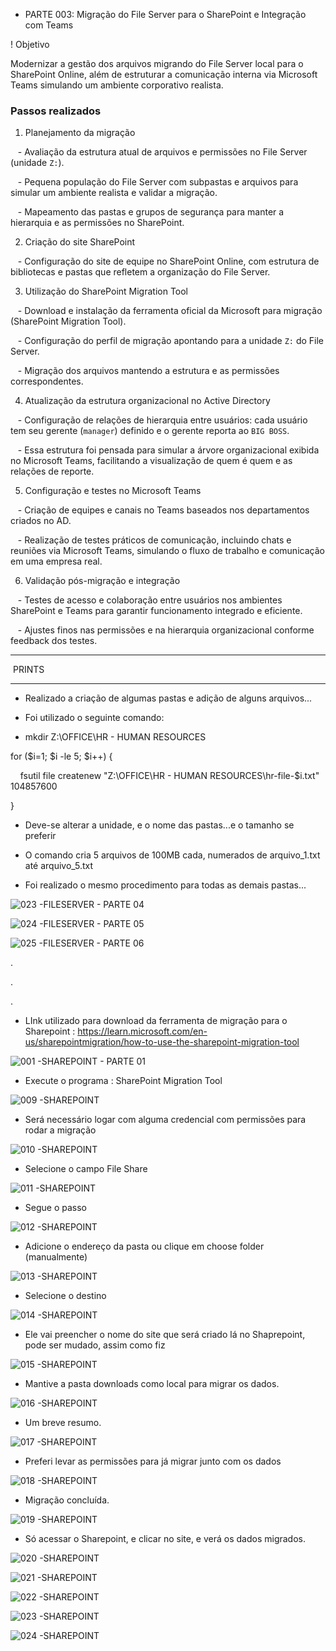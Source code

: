 + PARTE 003: Migração do File Server para o SharePoint e Integração com Teams



! Objetivo  

Modernizar a gestão dos arquivos migrando do File Server local para o SharePoint Online, além de estruturar a comunicação interna via Microsoft Teams simulando um ambiente corporativo realista.



### Passos realizados



1. Planejamento da migração  

   - Avaliação da estrutura atual de arquivos e permissões no File Server (unidade `Z:`).  

   - Pequena população do File Server com subpastas e arquivos para simular um ambiente realista e validar a migração.  

   - Mapeamento das pastas e grupos de segurança para manter a hierarquia e as permissões no SharePoint.



2. Criação do site SharePoint  

   - Configuração do site de equipe no SharePoint Online, com estrutura de bibliotecas e pastas que refletem a organização do File Server.



3. Utilização do SharePoint Migration Tool  

   - Download e instalação da ferramenta oficial da Microsoft para migração (SharePoint Migration Tool).  

   - Configuração do perfil de migração apontando para a unidade `Z:` do File Server.  

   - Migração dos arquivos mantendo a estrutura e as permissões correspondentes.



4. Atualização da estrutura organizacional no Active Directory  

   - Configuração de relações de hierarquia entre usuários: cada usuário tem seu gerente (`manager`) definido e o gerente reporta ao `BIG BOSS`.  

   - Essa estrutura foi pensada para simular a árvore organizacional exibida no Microsoft Teams, facilitando a visualização de quem é quem e as relações de reporte.



5. Configuração e testes no Microsoft Teams  

   - Criação de equipes e canais no Teams baseados nos departamentos criados no AD.  

   - Realização de testes práticos de comunicação, incluindo chats e reuniões via Microsoft Teams, simulando o fluxo de trabalho e comunicação em uma empresa real.



6. Validação pós-migração e integração  

   - Testes de acesso e colaboração entre usuários nos ambientes SharePoint e Teams para garantir funcionamento integrado e eficiente.  

   - Ajustes finos nas permissões e na hierarquia organizacional conforme feedback dos testes.





***************************

 PRINTS

**************************



- Realizado a criação de algumas pastas e adição de alguns arquivos...

- Foi utilizado o seguinte comando:

- mkdir Z:\OFFICE\HR - HUMAN RESOURCES

for ($i=1; $i -le 5; $i++) {

    fsutil file createnew "Z:\OFFICE\HR - HUMAN RESOURCES\hr-file-$i.txt" 104857600

}

- Deve-se alterar a unidade, e o nome das pastas...e o tamanho se preferir

- O comando cria 5 arquivos de 100MB cada, numerados de arquivo_1.txt até arquivo_5.txt

- Foi realizado o mesmo procedimento para todas as demais pastas...

![023 -FILESERVER - PARTE 04](https://github.com/user-attachments/assets/c17526e2-4771-42d2-b16f-4fab74dd32a1)

![024 -FILESERVER - PARTE 05](https://github.com/user-attachments/assets/1c0935d0-b6a6-43a4-adc1-101e6d6f7fdd)

![025 -FILESERVER - PARTE 06](https://github.com/user-attachments/assets/83a8c5a1-1ba1-4a29-ac6c-acd4c659b64d)



.

.

.

- LInk utilizado para download da ferramenta de migração para o Sharepoint : https://learn.microsoft.com/en-us/sharepointmigration/how-to-use-the-sharepoint-migration-tool



![001 -SHAREPOINT - PARTE 01](https://github.com/user-attachments/assets/980c6763-1d97-4595-aece-f5f8fb3c5c11)



- Execute o programa : SharePoint Migration Tool

![009 -SHAREPOINT](https://github.com/user-attachments/assets/c7bf83c7-4731-4172-9470-bea6eaa68f89)



- Será necessário logar com alguma credencial com permissões para rodar a migração

![010 -SHAREPOINT ](https://github.com/user-attachments/assets/fb3ab186-704b-4f26-8054-d3de90d1d526)



- Selecione o campo File Share

![011 -SHAREPOINT](https://github.com/user-attachments/assets/914a2716-9f3f-437e-8797-f782917733de)



- Segue o passo

![012 -SHAREPOINT](https://github.com/user-attachments/assets/b3ad4096-1c94-4299-8381-75e47528cb45)



- Adicione o endereço da pasta ou clique em choose folder (manualmente)

![013 -SHAREPOINT](https://github.com/user-attachments/assets/09e014a5-b3f0-48c3-98da-b13495305a4f)



- Selecione o destino

![014 -SHAREPOINT](https://github.com/user-attachments/assets/78be6a9f-50eb-4a98-98ae-60fed539f75b)



- Ele vai preencher o nome do site que será criado lá no Shaprepoint, pode ser mudado, assim como fiz

![015 -SHAREPOINT](https://github.com/user-attachments/assets/ff180e34-4fcc-49fe-980f-b3b763f3498a)



- Mantive a pasta downloads como local para migrar os dados.

![016 -SHAREPOINT](https://github.com/user-attachments/assets/9489e694-bc3a-4e86-ac70-a5ff5486aaa1)



- Um breve resumo.

![017 -SHAREPOINT](https://github.com/user-attachments/assets/beeabb00-ad7e-498d-afde-11ba2977f49c)



- Preferi levar as permissões para já migrar junto com os dados

![018 -SHAREPOINT](https://github.com/user-attachments/assets/6e7ed0c6-0cc9-41a6-8d85-a5e51bd9edcf)



- Migração concluída.

![019 -SHAREPOINT](https://github.com/user-attachments/assets/1a15393b-9af3-47be-bd43-4748493aa1b9)



- Só acessar o Sharepoint, e clicar no site, e verá os dados migrados.

![020 -SHAREPOINT](https://github.com/user-attachments/assets/7fd96fae-a23b-4cc3-b4d1-130ab6423f8b)

![021 -SHAREPOINT](https://github.com/user-attachments/assets/24a7ac36-4a3a-4b1a-aae1-43a08980e07d)

![022 -SHAREPOINT](https://github.com/user-attachments/assets/c40cb044-4447-475a-859c-c8ef48456f91)

![023 -SHAREPOINT](https://github.com/user-attachments/assets/578a478f-4a83-46a6-8366-6471fcefe3fa)

![024 -SHAREPOINT](https://github.com/user-attachments/assets/27f1806f-b6b5-47f6-8132-86262e6225a8)

